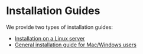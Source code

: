 # Installation Guides

We provide two types of installation guides:

* [Installation on a Linux server](installation_linux.md)
* [General installation guide for Mac/Windows users](installation_general.md)